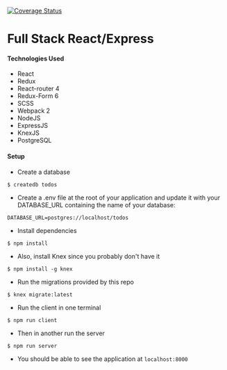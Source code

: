 [![Coverage Status](https://coveralls.io/repos/github/raunofreiberg/blackford/badge.svg?branch=master)](https://coveralls.io/github/raunofreiberg/blackford?branch=master)

# Full Stack React/Express

#### Technologies Used

- React
- Redux
- React-router 4
- Redux-Form 6
- SCSS
- Webpack 2
- NodeJS
- ExpressJS
- KnexJS
- PostgreSQL


#### Setup


* Create a database

```
$ createdb todos
```

* Create a .env file at the root of your application and update it with your DATABASE_URL containing the name of your database:

```
DATABASE_URL=postgres://localhost/todos
```

* Install dependencies

```
$ npm install
```

* Also, install Knex since you probably don't have it

```
$ npm install -g knex
```

* Run the migrations provided by this repo

```
$ knex migrate:latest
```

* Run the client in one terminal

```
$ npm run client
```

* Then in another run the server

```
$ npm run server
```

* You should be able to see the application at `localhost:8000`


